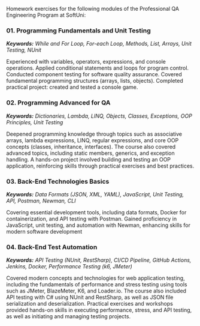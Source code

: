 Homework exercises for the following modules of the Professional QA Engineering Program at SoftUni:

### 01. Programming Fundamentals and Unit Testing
*__Keywords:__ While and For Loop, For-each Loop, Methods, List, Arrays, Unit Testing, NUnit*

Experienced with variables, operators, expressions, and console operations. Applied conditional statements and loops for program control. Conducted component testing for software quality assurance. Covered fundamental programming structures (arrays, lists, objects). Completed practical project: created and tested a console game.

### 02. Programming Advanced for QA
*__Keywords:__ Dictionaries, Lambda, LINQ, Objects, Classes, Exceptions, OOP Principles, Unit Testing*

Deepened programming knowledge through topics such as associative arrays, lambda expressions, LINQ, regular expressions, and core OOP concepts (classes, inheritance, interfaces). The course also covered advanced topics, including static members, generics, and exception handling. A hands-on project involved building and testing an OOP application, reinforcing skills through practical exercises and best practices.

### 03. Back-End Technologies Basics
*__Keywords:__ Data Formats (JSON, XML, YAML), JavaScript, Unit Testing, API, Postman, Newman, CLI*

Covering essential development tools, including data formats, Docker for containerization, and API testing with Postman. Gained proficiency in JavaScript, unit testing, and automation with Newman, enhancing skills for modern software development

### 04. Back-End Test Automation
*__Keywords:__ API Testing (NUnit, RestSharp), CI/CD Pipeline, GitHub Actions, Jenkins, Docker, Performance Testing (k6, JMeter)*

Covered modern concepts and technologies for web application testing, including the fundamentals of performance and stress testing using tools such as JMeter, BlazeMeter, K6, and Loader.io. The course also included API testing with C# using NUnit and RestSharp, as well as JSON file serialization and deserialization. Practical exercises and workshops provided hands-on skills in executing performance, stress, and API testing, as well as initiating and managing testing projects.
